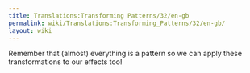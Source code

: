 ```yaml
---
title: Translations:Transforming Patterns/32/en-gb
permalink: wiki/Translations:Transforming_Patterns/32/en-gb/
layout: wiki
---
```


Remember that (almost) everything is a pattern so we can apply these
transformations to our effects too!
